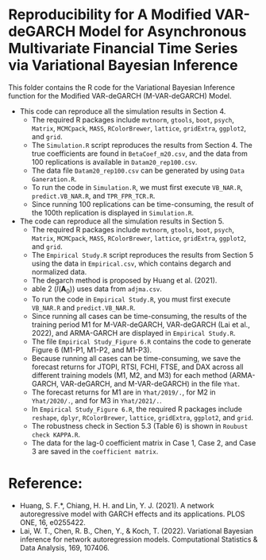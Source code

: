 # Reproducibility for A Modified VAR-deGARCH Model for Asynchronous Multivariate Financial Time Series via Variational Bayesian Inference
This folder contains the R code for the Variational Bayesian Inference function for the Modified VAR-deGARCH (M-VAR-deGARCH) Model.

* This code can reproduce all the simulation results in Section 4.
  + The required R packages include `mvtnorm`, `gtools`, `boot`, `psych`, `Matrix`, `MCMCpack`, `MASS`, `RColorBrewer`, `lattice`, `gridExtra`, `ggplot2`, and `grid`.
  + The `Simulation.R` script reproduces the results from Section 4. The true coefficients are found in `BetaCoef_m20.csv`, and the data from 100 replications is available in `Datam20_rep100.csv`.
  + The data file `Datam20_rep100.csv` can be generated by using `Data Ganeration.R`.
  + To run the code in `Simulation.R`, we must first execute `VB_NAR.R`, `predict.VB_NAR.R`, and `TPR_FPR_TCR.R`.
  + Since running 100 replications can be time-consuming, the result of the 100th replication is displayed in `Simulation.R`.
* The code can reproduce all the simulation results in Section 5.
  + The required R packages include `mvtnorm`, `gtools`, `boot`, `psych`, `Matrix`, `MCMCpack`, `MASS`, `RColorBrewer`, `lattice`, `gridExtra`, `ggplot2`, and `grid`.
  + The `Empirical Study.R` script reproduces the results from Section 5 using the data in `Empirical.csv`,  which contains degarch and normalized data.
  + The degarch method is proposed by Huang et al. (2021).
  + able 2 $(I(\boldsymbol{A}_0))$ uses data from `adjma.csv`.
  + To run the code in `Empirical Study.R`, you must first execute `VB_NAR.R` and `predict.VB_NAR.R`.
  + Since running all cases can be time-consuming, the results of the training period M1 for M-VAR-deGARCH, VAR-deGARCH (Lai et al., 2022), and ARMA-GARCH are displayed in `Empirical Study.R`.
  + The file `Empirical Study_Figure 6.R` contains the code to generate Figure 6 (M1-P1, M1-P2, and M1-P3).
  + Because running all cases can be time-consuming, we save the forecast returns for JTOPI, RTSI, FCHI, FTSE, and DAX across all different training models (M1, M2, and M3) for each method (ARMA-GARCH, VAR-deGARCH, and M-VAR-deGARCH) in the file `Yhat`.
  + The forecast returns for M1 are in `Yhat/2019/.`, for M2 in `Yhat/2020/.`, and for M3 in `Yhat/2021/.`.
  + In `Empirical Study_Figure 6.R`, the required R packages include `reshape`, `dplyr`, `RColorBrewer`, `lattice`, `gridExtra`, `ggplot2`, and `grid`.
  + The robustness check in Section 5.3 (Table 6) is shown in `Roubust check KAPPA.R`.
  + The data for the lag-0 coefficient matrix in Case 1, Case 2, and Case 3 are saved in the `coefficient matrix`.
    
# Reference:
* Huang, S. F.*, Chiang, H. H. and Lin, Y. J. (2021). A network autoregressive model with GARCH effects and its applications. PLOS ONE, 16, e0255422.
* Lai, W. T., Chen, R. B., Chen, Y., & Koch, T. (2022). Variational Bayesian inference for network autoregression models. Computational Statistics & Data Analysis, 169, 107406.
     
